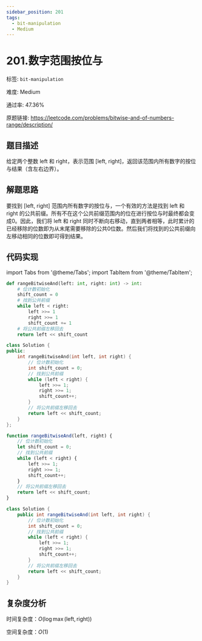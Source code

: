 ```yaml
---
sidebar_position: 201
tags:
  - bit-manipulation
  - Medium
---
```


# 201.数字范围按位与

标签: `bit-manipulation`

难度: Medium

通过率: 47.36%

原题链接: https://leetcode.com/problems/bitwise-and-of-numbers-range/description/

## 题目描述
给定两个整数 left 和 right，表示范围 [left, right]，返回该范围内所有数字的按位与结果（含左右边界）。

## 解题思路
要找到 [left, right] 范围内所有数字的按位与，一个有效的方法是找到 left 和 right 的公共前缀。所有不在这个公共前缀范围内的位在进行按位与时最终都会变成0。因此，我们将 left 和 right 同时不断向右移动，直到两者相等，此时累计的已经移除的位数即为从末尾需要移除的公共0位数。然后我们将找到的公共前缀向左移动相同的位数即可得到结果。

## 代码实现
import Tabs from '@theme/Tabs';
import TabItem from '@theme/TabItem';

<Tabs>
<TabItem value="python" label="Python">

```python
def rangeBitwiseAnd(left: int, right: int) -> int: 
    # 位计数初始化
    shift_count = 0
    # 找到公共前缀
    while left < right:
        left >>= 1
        right >>= 1
        shift_count += 1
    # 将公共前缀左移回去
    return left << shift_count
```

</TabItem>
<TabItem value="cpp" label="C++">

```cpp
class Solution {
public:
    int rangeBitwiseAnd(int left, int right) {
        // 位计数初始化
        int shift_count = 0;
        // 找到公共前缀
        while (left < right) {
            left >>= 1;
            right >>= 1;
            shift_count++;
        }
        // 将公共前缀左移回去
        return left << shift_count;
    }
};
```

</TabItem>
<TabItem value="javascript" label="JavaScript">

```javascript
function rangeBitwiseAnd(left, right) {
    // 位计数初始化
    let shift_count = 0;
    // 找到公共前缀
    while (left < right) {
        left >>= 1;
        right >>= 1;
        shift_count++;
    }
    // 将公共前缀左移回去
    return left << shift_count;
}
```

</TabItem>
<TabItem value="java" label="Java">

```java
class Solution {
    public int rangeBitwiseAnd(int left, int right) {
        // 位计数初始化
        int shift_count = 0;
        // 找到公共前缀
        while (left < right) {
            left >>= 1;
            right >>= 1;
            shift_count++;
        }
        // 将公共前缀左移回去
        return left << shift_count;
    }
}
```

</TabItem>
</Tabs>

## 复杂度分析
时间复杂度：$O(\log \max(\text{left}, \text{right}))$  
  
空间复杂度：$O(1)$
